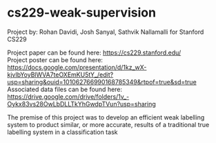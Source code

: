 # cs229-weak-supervision
Project by: Rohan Davidi, Josh Sanyal, Sathvik Nallamalli for Stanford CS229

Project paper can be found here:  https://cs229.stanford.edu/ <br />
Project poster can be found here: https://docs.google.com/presentation/d/1kz_wX-kjvIbYoyBlWVA7teOXEmKU5tY_/edit?usp=sharing&ouid=101062766990168785349&rtpof=true&sd=true<br />
Associated data files can be found here:  https://drive.google.com/drive/folders/1v_-Oykx83vs28OwLbDLLTkYhGwdpTVun?usp=sharing<br />

The premise of this project was to develop an efficient weak labelling system to product similar, or more accurate, results of a traditional true labelling system in a classification task
